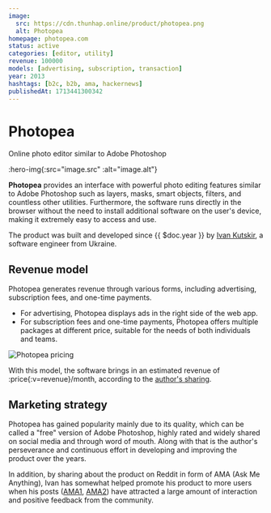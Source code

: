 ```yaml
---
image:
  src: https://cdn.thunhap.online/product/photopea.png
  alt: Photopea
homepage: photopea.com
status: active
categories: [editor, utility]
revenue: 100000
models: [advertising, subscription, transaction]
year: 2013
hashtags: [b2c, b2b, ama, hackernews]
publishedAt: 1713441300342
---
```


# Photopea

Online photo editor similar to Adobe Photoshop

:hero-img{:src="image.src" :alt="image.alt"}

__Photopea__ provides an interface with powerful photo editing features similar to Adobe Photoshop such as layers, masks, smart objects, filters, and countless other utilities. Furthermore, the software runs directly in the browser without the need to install additional software on the user's device, making it extremely easy to access and use.

The product was built and developed since {{ $doc.year }} by [Ivan Kutskir](https://twitter.com/ivankutskir), a software engineer from Ukraine.

## Revenue model

Photopea generates revenue through various forms, including advertising, subscription fees, and one-time payments.

- For advertising, Photopea displays ads in the right side of the web app.
- For subscription fees and one-time payments, Photopea offers multiple packages at different price, suitable for the needs of both individuals and teams.

![Photopea pricing](https://cdn.thunhap.online/product/photopea+pricing.png)

With this model, the software brings in an estimated revenue of :price{:v=revenue}/month, according to the [author's sharing](https://news.ycombinator.com/item?id=26769141).

## Marketing strategy

Photopea has gained popularity mainly due to its quality, which can be called a "free" version of Adobe Photoshop, highly rated and widely shared on social media and through word of mouth. Along with that is the author's perseverance and continuous effort in developing and improving the product over the years.

In addition, by sharing about the product on Reddit in form of AMA (Ask Me Anything), Ivan has somewhat helped promote his product to more users when his posts ([AMA1](https://www.reddit.com/r/IAmA/comments/9urjmg/i_made_a_free_alternative_to_photoshop_that_is/), [AMA2](https://www.reddit.com/r/IAmA/comments/c8ru2y/i_made_a_free_alternative_to_photoshop_that_is/)) have attracted a large amount of interaction and positive feedback from the community.
